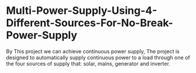 # Multi-Power-Supply-Using-4-Different-Sources-For-No-Break-Power-Supply
By This project we can achieve continuous power supply, The project is designed to automatically supply continuous power to a load through one of the four sources of supply that: solar, mains, generator and inverter.
